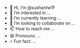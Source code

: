 - 👋 Hi, I’m @sushantw1F
- 👀 I’m interested in ...
- 🌱 I’m currently learning ...
- 💞️ I’m looking to collaborate on ...
- 📫 How to reach me ...
- 😄 Pronouns: ...
- ⚡ Fun fact: ...

<!---
sushantw1F/sushantw1F is a ✨ special ✨ repository because its `README.md` (this file) appears on your GitHub profile.
You can click the Preview link to take a look at your changes.
--->

